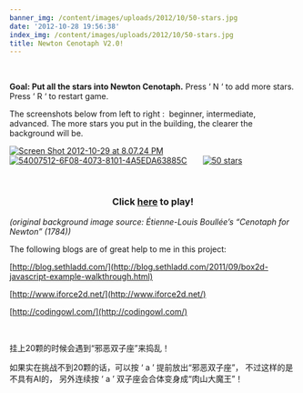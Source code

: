 ```yaml
---
banner_img: /content/images/uploads/2012/10/50-stars.jpg
date: '2012-10-28 19:56:38'
index_img: /content/images/uploads/2012/10/50-stars.jpg
title: Newton Cenotaph V2.0!
---
```


 

**Goal: Put all the stars into Newton Cenotaph.**
Press ‘ N ‘ to add more stars.
Press ‘ R ‘ to restart game.

The screenshots below from left to right :  beginner, intermediate, advanced. The more stars you put in the building, the clearer the background will be.

[![](/content/images/uploads/2012/10/Screen-Shot-2012-10-29-at-8.07.24-PM-300x204.png "Screen Shot 2012-10-29 at 8.07.24 PM")](/content/images/uploads/2012/10/Screen-Shot-2012-10-29-at-8.07.24-PM.png)       [![](/content/images/uploads/2012/10/54007512-6F08-4073-8101-4A5EDA63885C-300x204.jpg "54007512-6F08-4073-8101-4A5EDA63885C")](/content/images/uploads/2012/10/54007512-6F08-4073-8101-4A5EDA63885C.jpg)       [![](/content/images/uploads/2012/10/50-stars-300x207.jpg "50 stars")](/content/images/uploads/2012/10/50-stars.jpg)



<br/><center>
<h3>Click <a href="/content/images/project/gravity/gravity.html" target="popup" onclick="window.open('/content/images/project/gravity/gravity.html', 'popup', 'width=990,height=700'); return false">here</a> to play!</h3></center>

*(original background image source: Étienne-Louis Boullée’s “Cenotaph for Newton” (1784))*

The following blogs are of great help to me in this project:

[http://blog.sethladd.com/](http://blog.sethladd.com/2011/09/box2d-javascript-example-walkthrough.html)

[http://www.iforce2d.net/](http://www.iforce2d.net/)

[http://codingowl.com/](http://codingowl.com/)

 

挂上20颗的时候会遇到“邪恶双子座”来捣乱！

如果实在挑战不到20颗的话，可以按 ‘ a ’ 提前放出“邪恶双子座”， 不过这样的是不具有AI的， 另外连续按 ‘ a ’ 双子座会合体变身成“肉山大魔王”！


